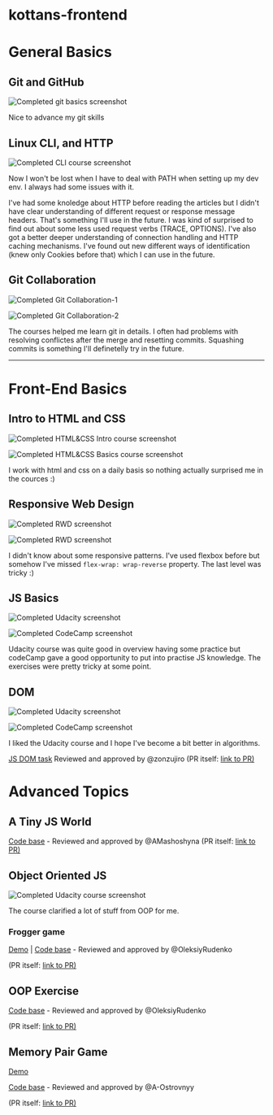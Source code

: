 # kottans-frontend

# General Basics
## Git and GitHub
![Completed git basics screenshot](/task_git_basics/git.jpg)

Nice to advance my git skills

## Linux CLI, and HTTP
![Completed CLI course screenshot](/task_linux_cli/cli.jpg)

Now I won't be lost when I have to deal with PATH when setting up my dev env. I always had some issues with it.

I've had some knoledge about HTTP before reading the articles but I didn't have clear understanding of different request or response message headers. That's something I'll use in the future. I was kind of surprised to find out about some less used request verbs (TRACE, OPTIONS).
I've also got a better deeper understanding of connection handling and HTTP caching mechanisms. I've found out new different ways of identification (knew only Cookies before that) which I can use in the future.

## Git Collaboration
![Completed Git Collaboration-1](/task_git_collaboration/git_collab_1.jpg)

![Completed Git Collaboration-2](/task_git_collaboration/git_collab_2.jpg)

The courses helped me learn git in details. I often had problems with resolving conflictes after the merge and resetting commits. Squashing commits is something I'll definetelly try in the future.

---

# Front-End Basics
## Intro to HTML and CSS
![Completed HTML&CSS Intro course screenshot](/task_html_css_intro/html_css_intro.jpg)

![Completed HTML&CSS Basics course screenshot](/task_html_css_intro/html_css_basics.jpg)

I work with html and css on a daily basis so nothing actually surprised me in the cources :)

## Responsive Web Design
![Completed RWD screenshot](/task_responsive_web_design/rwd.jpg)

![Completed RWD screenshot](/task_responsive_web_design/froggy.jpg)

I didn't know about some responsive patterns.
I've used flexbox before but somehow I've missed `flex-wrap: wrap-reverse` property. The last level was tricky :)

## JS Basics
![Completed Udacity screenshot](/task_js_basics/js_basics_udacity.jpg)

![Completed CodeCamp screenshot](/task_js_basics/codecamp.jpg)

Udacity course was quite good in overview having some practice but codeCamp gave a good opportunity to put into practise JS knowledge. The exercises were pretty tricky at some point.

## DOM
![Completed Udacity screenshot](/task_js_dom/dom_udacity.jpg)

![Completed CodeCamp screenshot](/task_js_dom/codecamp.jpg)

I liked the Udacity course and I hope I've become a bit better in algorithms.

[JS DOM task](https://github.com/ivarshavets/kottans-frontend-js-dom) Reviewed and approved by @zonzujiro
(PR itself: [link to PR)](https://github.com/kottans/frontend-2019-homeworks/pull/214)

# Advanced Topics
## A Tiny JS World
[Code base](https://github.com/ivarshavets/a-tiny-JS-world) - Reviewed and approved by @AMashoshyna
(PR itself: [link to PR)](https://github.com/kottans/frontend-2019-homeworks/pull/227)

## Object Oriented JS
![Completed Udacity course screenshot](/task_js_oop/udacity_oop.jpg)

The course clarified a lot of stuff from OOP for me.

### Frogger game
[Demo](https://ivarshavets.github.io/kottans-frontend/frogger/index.html) |
[Code base](https://github.com/ivarshavets/kottans-frontend/blob/master/frogger/js/app.js) - Reviewed and approved by @OleksiyRudenko

(PR itself: [link to PR)](https://github.com/kottans/frontend-2019-homeworks/pull/241)

## OOP Exercise
[Code base](https://github.com/ivarshavets/a-tiny-JS-world) - Reviewed and approved by @OleksiyRudenko

(PR itself: [link to PR)](https://github.com/kottans/frontend-2019-homeworks/pull/297)

## Memory Pair Game
[Demo](https://ivarshavets.github.io/kottans-frontend/memory-pair-game/index.html)

[Code base](https://github.com/ivarshavets/a-tiny-JS-world) - Reviewed and approved by @A-Ostrovnyy

(PR itself: [link to PR)](https://github.com/kottans/frontend-2019-homeworks/pull/307)

